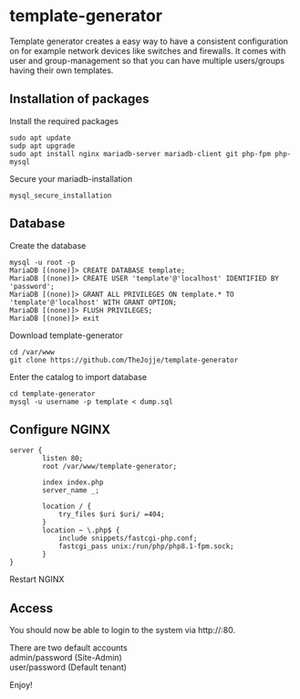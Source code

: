 # template-generator
Template generator creates a easy way to have a consistent configuration on for example network devices like switches and firewalls.
It comes with user and group-management so that you can have multiple users/groups having their own templates.

## Installation of packages

Install the required packages
```puppet
sudo apt update
sudp apt upgrade
sudo apt install nginx mariadb-server mariadb-client git php-fpm php-mysql
```

Secure your mariadb-installation
```puppet
mysql_secure_installation
```

## Database
Create the database
```puppet
mysql -u root -p
MariaDB [(none)]> CREATE DATABASE template;
MariaDB [(none)]> CREATE USER 'template'@'localhost' IDENTIFIED BY 'password';
MariaDB [(none)]> GRANT ALL PRIVILEGES ON template.* TO 'template'@'localhost' WITH GRANT OPTION;
MariaDB [(none)]> FLUSH PRIVILEGES;
MariaDB [(none)]> exit
```

Download template-generator
```puppet
cd /var/www
git clone https://github.com/TheJojje/template-generator
```

Enter the catalog to import database
```puppet
cd template-generator
mysql -u username -p template < dump.sql
```

## Configure NGINX
```puppet
server {
        listen 80;
        root /var/www/template-generator;

        index index.php
        server_name _;

        location / {
            try_files $uri $uri/ =404;
        }
        location ~ \.php$ {
            include snippets/fastcgi-php.conf;
            fastcgi_pass unix:/run/php/php8.1-fpm.sock;
        }
}
```
Restart NGINX

## Access
You should now be able to login to the system via http://<IP>:80.

There are two default accounts<br>
admin/password (Site-Admin)<br>
user/password (Default tenant)

Enjoy!
